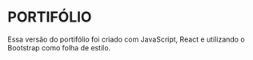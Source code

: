 # PORTIFÓLIO
Essa versão do portifólio foi criado com JavaScript, React e utilizando o Bootstrap como folha de estilo.
 
